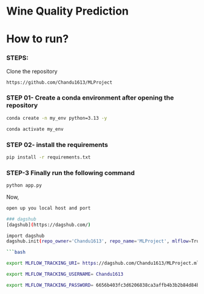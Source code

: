 # Wine Quality Prediction

# How to run?
### STEPS:

Clone the repository

```bash
https://github.com/Chandu1613/MLProject
```
### STEP 01- Create a conda environment after opening the repository

```bash
conda create -n my_env python=3.13 -y
```

```bash
conda activate my_env
```


### STEP 02- install the requirements
```bash
pip install -r requirements.txt
```

### STEP-3 Finally run the following command
```bash
python app.py
```

Now,
```bash
open up you local host and port

### dagshub
[dagshub](https://dagshub.com/)

import dagshub
dagshub.init(repo_owner='Chandu1613', repo_name='MLProject', mlflow=True)

```bash

export MLFLOW_TRACKING_URI= https://dagshub.com/Chandu1613/MLProject.mlflow

export MLFLOW_TRACKING_USERNAME= Chandu1613

export MLFLOW_TRACKING_PASSWORD= 6656b403fc3d6206838ca3affb4b3b2b84d84b8a

```
